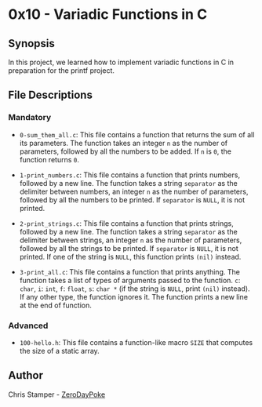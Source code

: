 # 0x10 - Variadic Functions in C

## Synopsis

In this project, we learned how to implement variadic functions in C in preparation for the printf project.

## File Descriptions

### Mandatory

- `0-sum_them_all.c`: This file contains a function that returns the sum of all its parameters. The function takes an integer `n` as the number of parameters, followed by all the numbers to be added. If `n` is `0`, the function returns `0`.

- `1-print_numbers.c`: This file contains a function that prints numbers, followed by a new line. The function takes a string `separator` as the delimiter between numbers, an integer `n` as the number of parameters, followed by all the numbers to be printed. If `separator` is `NULL`, it is not printed.

- `2-print_strings.c`: This file contains a function that prints strings, followed by a new line. The function takes a string `separator` as the delimiter between strings, an integer `n` as the number of parameters, followed by all the strings to be printed. If `separator` is `NULL`, it is not printed. If one of the string is `NULL`, this function prints `(nil)` instead.

- `3-print_all.c`: This file contains a function that prints anything. The function takes a list of types of arguments passed to the function. `c`: `char`, `i`: `int`, `f`: `float`, `s`: `char *` (if the string is `NULL`, print `(nil)` instead). If any other type, the function ignores it. The function prints a new line at the end of function.

### Advanced

- `100-hello.h`: This file contains a function-like macro `SIZE` that computes the size of a static array.

## Author

Chris Stamper - [ZeroDayPoke](https://github.com/ZeroDayPoke)
